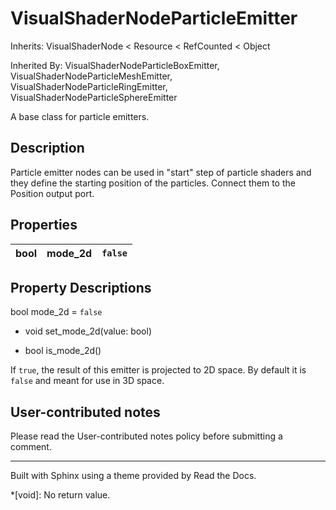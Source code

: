 # VisualShaderNodeParticleEmitter

Inherits: VisualShaderNode < Resource < RefCounted < Object

Inherited By: VisualShaderNodeParticleBoxEmitter,
VisualShaderNodeParticleMeshEmitter, VisualShaderNodeParticleRingEmitter,
VisualShaderNodeParticleSphereEmitter

A base class for particle emitters.

## Description

Particle emitter nodes can be used in "start" step of particle shaders and
they define the starting position of the particles. Connect them to the
Position output port.

## Properties

bool | mode_2d | `false`  
---|---|---  
  
## Property Descriptions

bool mode_2d = `false`

  * void set_mode_2d(value: bool)

  * bool is_mode_2d()

If `true`, the result of this emitter is projected to 2D space. By default it
is `false` and meant for use in 3D space.

## User-contributed notes

Please read the User-contributed notes policy before submitting a comment.

* * *

Built with Sphinx using a theme provided by Read the Docs.

  *[void]: No return value.

